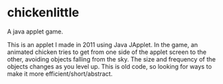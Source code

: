 # chickenlittle
A java applet game.

This is an applet I made in 2011 using Java JApplet. In the game, an animated chicken tries to get from one side of the applet screen 
to the other, avoiding objects falling from the sky. The size and frequency of the objects changes as you level up. This is old code,
so looking for ways to make it more efficient/short/abstract.
